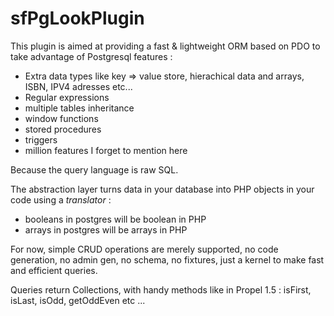sfPgLookPlugin
===============

This plugin is aimed at providing a fast & lightweight ORM based on PDO to take advantage of Postgresql features :
*  Extra data types like key => value store, hierachical data and arrays, ISBN, IPV4 adresses etc...
*  Regular expressions 
*  multiple tables inheritance
*  window functions
*  stored procedures
*  triggers
*  million features I forget to mention here

Because the query language is raw SQL.

The abstraction layer turns data in your database into PHP objects in your code using a _translator_ :
*  booleans in postgres will be boolean in PHP
*  arrays in postgres will be arrays in PHP

For now, simple CRUD operations are merely supported, no code generation, no admin gen, no schema, no fixtures, just a kernel to make fast and efficient queries.

Queries return Collections, with handy methods like in Propel 1.5 : isFirst, isLast, isOdd, getOddEven etc ...
